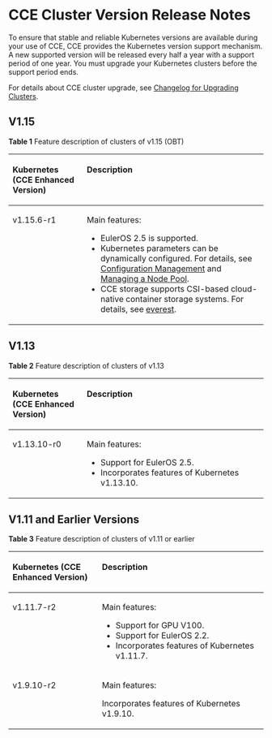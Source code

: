 # CCE Cluster Version Release Notes<a name="cce_01_0068"></a>

To ensure that stable and reliable Kubernetes versions are available during your use of CCE, CCE provides the Kubernetes version support mechanism. A new supported version will be released every half a year with a support period of one year. You must upgrade your Kubernetes clusters before the support period ends.

For details about CCE cluster upgrade, see  [Changelog for Upgrading Clusters](changelog-for-upgrading-clusters.md).

## V1.15<a name="section18351606577"></a>

**Table  1**  Feature description of clusters of v1.15 \(OBT\)

<a name="table1381822411498"></a>
<table><thead align="left"><tr id="row18181424144918"><th class="cellrowborder" valign="top" width="29.12%" id="mcps1.2.3.1.1"><p id="p18188245498"><a name="p18188245498"></a><a name="p18188245498"></a>Kubernetes (CCE Enhanced Version)</p>
</th>
<th class="cellrowborder" valign="top" width="70.88%" id="mcps1.2.3.1.2"><p id="p13819424114915"><a name="p13819424114915"></a><a name="p13819424114915"></a>Description</p>
</th>
</tr>
</thead>
<tbody><tr id="row9819824154913"><td class="cellrowborder" valign="top" width="29.12%" headers="mcps1.2.3.1.1 "><p id="p181952410497"><a name="p181952410497"></a><a name="p181952410497"></a>v1.15.6-r1</p>
</td>
<td class="cellrowborder" valign="top" width="70.88%" headers="mcps1.2.3.1.2 "><p id="p41121229115010"><a name="p41121229115010"></a><a name="p41121229115010"></a>Main features:</p>
<a name="ul9447153212409"></a><a name="ul9447153212409"></a><ul id="ul9447153212409"><li>EulerOS 2.5 is supported.</li><li>Kubernetes parameters can be dynamically configured. For details, see <a href="configuration-management.md">Configuration Management</a> and <a href="managing-a-node-pool.md">Managing a Node Pool</a>.</li><li>CCE storage supports CSI-based cloud-native container storage systems. For details, see <a href="everest-(system-resource-add-on-mandatory).md">everest</a>.</li></ul>
</td>
</tr>
</tbody>
</table>

## V1.13<a name="section1801516195711"></a>

**Table  2**  Feature description of clusters of v1.13

<a name="table14450940866"></a>
<table><thead align="left"><tr id="row145024011618"><th class="cellrowborder" valign="top" width="29.12%" id="mcps1.2.3.1.1"><p id="p3450154019612"><a name="p3450154019612"></a><a name="p3450154019612"></a>Kubernetes (CCE Enhanced Version)</p>
</th>
<th class="cellrowborder" valign="top" width="70.88%" id="mcps1.2.3.1.2"><p id="p19450184018614"><a name="p19450184018614"></a><a name="p19450184018614"></a>Description</p>
</th>
</tr>
</thead>
<tbody><tr id="row445115408610"><td class="cellrowborder" valign="top" width="29.12%" headers="mcps1.2.3.1.1 "><p id="p10471182012239"><a name="p10471182012239"></a><a name="p10471182012239"></a>v1.13.10-r0</p>
</td>
<td class="cellrowborder" valign="top" width="70.88%" headers="mcps1.2.3.1.2 "><p id="p338519266389"><a name="p338519266389"></a><a name="p338519266389"></a>Main features:</p>
<a name="ul5385826163813"></a><a name="ul5385826163813"></a><ul id="ul5385826163813"><li>Support for EulerOS 2.5.</li><li>Incorporates features of Kubernetes v1.13.10.</li></ul>
</td>
</tr>
</tbody>
</table>

## V1.11 and Earlier Versions<a name="section19479153020578"></a>

**Table  3**  Feature description of clusters of v1.11 or earlier

<a name="table1576019618322"></a>
<table><thead align="left"><tr id="row0760106193218"><th class="cellrowborder" valign="top" width="35.05%" id="mcps1.2.3.1.1"><p id="p12760186193219"><a name="p12760186193219"></a><a name="p12760186193219"></a>Kubernetes (CCE Enhanced Version)</p>
</th>
<th class="cellrowborder" valign="top" width="64.95%" id="mcps1.2.3.1.2"><p id="p13760460325"><a name="p13760460325"></a><a name="p13760460325"></a>Description</p>
</th>
</tr>
</thead>
<tbody><tr id="row9327183322712"><td class="cellrowborder" valign="top" width="35.05%" headers="mcps1.2.3.1.1 "><p id="p83286338273"><a name="p83286338273"></a><a name="p83286338273"></a>v1.11.7-r2</p>
</td>
<td class="cellrowborder" valign="top" width="64.95%" headers="mcps1.2.3.1.2 "><p id="p123502013204914"><a name="p123502013204914"></a><a name="p123502013204914"></a>Main features:</p>
<a name="ul9267182224916"></a><a name="ul9267182224916"></a><ul id="ul9267182224916"><li>Support for GPU V100.</li><li>Support for EulerOS 2.2.</li><li>Incorporates features of Kubernetes v1.11.7.</li></ul>
</td>
</tr>
<tr id="row09291939193211"><td class="cellrowborder" valign="top" width="35.05%" headers="mcps1.2.3.1.1 "><p id="p159297395325"><a name="p159297395325"></a><a name="p159297395325"></a>v1.9.10-r2</p>
</td>
<td class="cellrowborder" valign="top" width="64.95%" headers="mcps1.2.3.1.2 "><p id="p76566117334"><a name="p76566117334"></a><a name="p76566117334"></a>Main features:</p>
<p id="p456113616183"><a name="p456113616183"></a><a name="p456113616183"></a>Incorporates features of Kubernetes v1.9.10.</p>
</td>
</tr>
</tbody>
</table>

